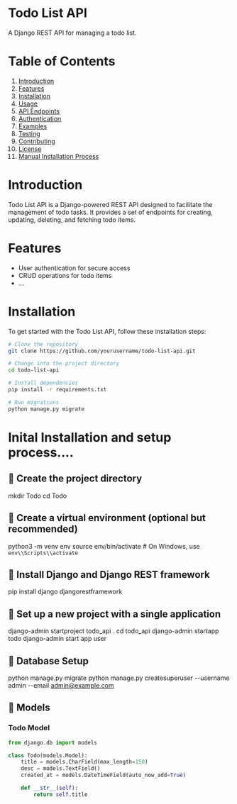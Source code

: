 # Todo List API

A Django REST API for managing a todo list.

# Table of Contents

1. [Introduction](#introduction)
2. [Features](#features)
3. [Installation](#installation)
4. [Usage](#usage)
5. [API Endpoints](#api-endpoints)
6. [Authentication](#authentication)
7. [Examples](#examples)
8. [Testing](#testing)
9. [Contributing](#contributing)
10. [License](#license)
11. [Manual Installation Process](#installation)

# Introduction

Todo List API is a Django-powered REST API designed to facilitate the management of todo tasks. It provides a set of endpoints for creating, updating, deleting, and fetching todo items.

# Features

- User authentication for secure access
- CRUD operations for todo items
- ...

# Installation
To get started with the Todo List API, follow these installation steps:

```bash
# Clone the repository
git clone https://github.com/yourusername/todo-list-api.git

# Change into the project directory
cd todo-list-api

# Install dependencies
pip install -r requirements.txt

# Run migrations
python manage.py migrate
```
#  Inital Installation and setup process....
## 🌟 Create the project directory
mkdir Todo
cd Todo

## 🌟 Create a virtual environment (optional but recommended)
python3 -m venv env
source env/bin/activate  # On Windows, use `env\\Scripts\\activate`

## 🌟 Install Django and Django REST framework
pip install django djangorestframework

## 🌟 Set up a new project with a single application
django-admin startproject todo_api .
cd todo_api
django-admin startapp todo
django-admin start app user

##  🌟 Database Setup
python manage.py migrate
python manage.py createsuperuser --username admin --email admin@example.com

## 🌟 Models
### Todo Model

```python
from django.db import models

class Todo(models.Model):
    title = models.CharField(max_length=150)
    desc = models.TextField()
    created_at = models.DateTimeField(auto_now_add=True)

    def __str__(self):
        return self.title




